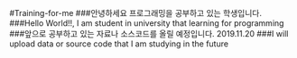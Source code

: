 #Training-for-me
###안녕하세요 프로그래밍을 공부하고 있는 학생입니다.
###Hello World!!, I am student in university that learning for programming
###앞으로 공부하고 있는 자료나 소스코드를 올릴 예정입니다. 2019.11.20
###I will upload data or source code that I am studying in the future 
